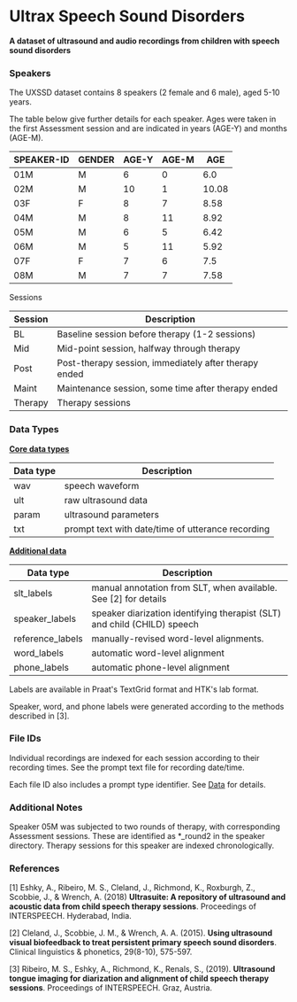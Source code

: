 # Ultrax Speech Sound Disorders

**A dataset of ultrasound and audio recordings from children with speech sound disorders**



### Speakers

The UXSSD dataset contains 8 speakers (2 female and 6 male), aged 5-10 years.

The table below give further details for each speaker. Ages were taken in the first Assessment session and are indicated in years (AGE-Y) and months (AGE-M).

| SPEAKER-ID | GENDER | AGE-Y | AGE-M | AGE   |
| ---------- | ------ | ----- | ----- | ----- |
| 01M        | M      | 6     | 0     | 6.0   |
| 02M        | M      | 10    | 1     | 10.08 |
| 03F        | F      | 8     | 7     | 8.58  |
| 04M        | M      | 8     | 11    | 8.92  |
| 05M        | M      | 6     | 5     | 6.42  |
| 06M        | M      | 5     | 11    | 5.92  |
| 07F        | F      | 7     | 6     | 7.5   |
| 08M        | M      | 7     | 7     | 7.58  |

Sessions

| Session | Description                                           |
| ------- | ----------------------------------------------------- |
| BL      | Baseline session before therapy (1-2 sessions)        |
| Mid     | Mid-point session, halfway through therapy            |
| Post    | Post-therapy session, immediately after therapy ended |
| Maint   | Maintenance session, some time after therapy ended    |
| Therapy | Therapy sessions                                      |



### Data Types

**<u>Core data types</u>**

| Data type | Description                                       |
| --------- | ------------------------------------------------- |
| wav       | speech waveform                                   |
| ult       | raw ultrasound data                               |
| param     | ultrasound parameters                             |
| txt       | prompt text with date/time of utterance recording |

**<u>Additional data</u>**

| Data type        | Description                                                  |
| ---------------- | ------------------------------------------------------------ |
| slt_labels       | manual annotation from SLT, when available. See [2] for details |
| speaker_labels   | speaker diarization identifying therapist (SLT) and child (CHILD) speech |
| reference_labels | manually-revised word-level alignments.                      |
| word_labels      | automatic word-level alignment                               |
| phone_labels     | automatic phone-level alignment                              |

Labels are available in Praat's TextGrid format and HTK's lab format.

Speaker, word, and phone labels were generated according to the methods described in [3].



### File IDs

Individual recordings are indexed for each session according to their recording times.
See the prompt text file for recording date/time. 

Each file ID also includes a prompt type identifier. See [Data](data.md) for details.



### Additional Notes

Speaker 05M was subjected to two rounds of therapy, with corresponding Assessment sessions. These are identified as *_round2 in the speaker directory. Therapy sessions for this speaker are indexed chronologically.



### References

[1] Eshky, A., Ribeiro, M. S., Cleland, J., Richmond, K., Roxburgh, Z.,  Scobbie, J., & Wrench, A. (2018) **Ultrasuite: A repository of ultrasound and acoustic data from child speech therapy sessions**. Proceedings of INTERSPEECH. Hyderabad, India.

[2] Cleland, J., Scobbie, J. M., & Wrench, A. A. (2015). **Using ultrasound visual biofeedback to treat persistent primary speech sound disorders**. Clinical linguistics & phonetics, 29(8-10), 575-597.

[3] Ribeiro, M. S., Eshky, A., Richmond, K., Renals, S., (2019). **Ultrasound tongue imaging for diarization and alignment of child speech therapy sessions**. Proceedings of INTERSPEECH. Graz, Austria.